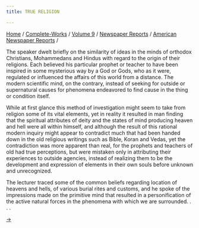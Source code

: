 ```yaml
---
title: TRUE RELIGION

---
```



[Home](../../../../index.htm) /
[Complete-Works](../../../complete_works.htm) / [Volume
9](../../volume_9_contents.htm) / [Newspaper
Reports](../newspaper_reports_contents.htm) / [American Newspaper
Reports](american_newspaper_contents.htm) /



The speaker dwelt briefly on the similarity of ideas in the minds of
orthodox Christians, Mohammedans and Hindus with regard to the origin of
their religions. Each believed his particular prophet or teacher to have
been inspired in some mysterious way by a God or Gods, who as it were,
regulated or influenced the affairs of this world from a distance. The
modern scientific mind, on the contrary, instead of seeking for outside
or supernatural causes for phenomena endeavored to find cause in the
thing or condition itself.

While at first glance this method of investigation might seem to take
from religion some of its vital elements, yet in reality it resulted in
man finding that the spiritual attributes of deity and the states of
mind producing heaven and hell were all within himself, and although the
result of this rational modern inquiry might appear to contradict much
that had been handed down in the old religious writings such as Bible,
Koran and Vedas, yet the contradiction was more apparent than real, for
the prophets and teachers of old had true perceptions, but were mistaken
only in attributing their experiences to outside agencies, instead of
realizing them to be the development and expression of elements in their
own souls before unknown and unrecognized.

The lecturer traced some of the common beliefs regarding location of
heavens and hells, of various burial rites and customs, and he spoke of
the impressions made on the primitive mind that resulted in a
personification of the active natural forces in the phenomena with which
we are surrounded. . . .

[→](../part_ii_european_newspaper_reports/european_newspaper_contents.htm)



